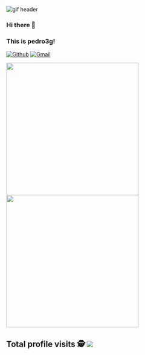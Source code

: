 ![gif header](https://i.ibb.co/4PTwcv5/YQgT.gif)
### Hi there 👋
### This is pedro3g!

[![Github](https://img.shields.io/badge/-Github-000?style=flat&logo=Github&logoColor=white)](https://github.com/pedro3g)
[![Gmail](https://img.shields.io/badge/-Gmail-c14438?style=flat&logo=Gmail&logoColor=white)](mailto:pgomesrodrigues801@gmail.com)

<p align='left'>
  <img src="https://github-readme-stats.vercel.app/api?username=pedrodotts&show_icons=true&count_private=true&theme=radical" width="350">
  <br>
  <img src="https://github-readme-stats.vercel.app/api/top-langs/?username=pedrodotts&layout=compact&theme=radical" width="350" />
</p>

 ## Total profile visits :detective: <img alingn="center" src="https://profile-counter.glitch.me/pedrodotts/count.svg" />
